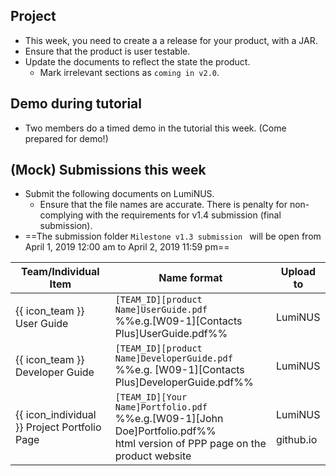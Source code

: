 ## Project

- This week, you need to create a a release for your product, with a JAR.
- Ensure that the product is user testable.
- Update the documents to reflect the state the product. 
  - Mark irrelevant sections as `coming in v2.0`.

## Demo during tutorial

- Two members do a timed demo in the tutorial this week. (Come prepared for demo!)

## (Mock) Submissions this week

* Submit the following documents on LumiNUS.
  * Ensure that the file names are accurate. There is penalty for non-complying with the requirements for v1.4 submission (final submission).
* ==The submission folder `Milestone v1.3 submission ` will be open from April 1, 2019 12:00 am to April 2, 2019 11:59 pm==

Team/Individual Item | Name format | Upload to
-------------------- | ----------- | ---------
{{ icon_team }} User Guide | `[TEAM_ID][product Name]UserGuide.pdf`<br>  %%e.g.[W09-1][Contacts Plus]UserGuide.pdf%% | LumiNUS
{{ icon_team }} Developer Guide | `[TEAM_ID][product Name]DeveloperGuide.pdf`<br> %%e.g. [W09-1][Contacts Plus]DeveloperGuide.pdf%% | LumiNUS
{{ icon_individual }} Project Portfolio Page | `[TEAM_ID][Your Name]Portfolio.pdf`<br> %%e.g.[W09-1][John Doe]Portfolio.pdf%%<br>html version of PPP page on the product website | LumiNUS<br><br>github.io
